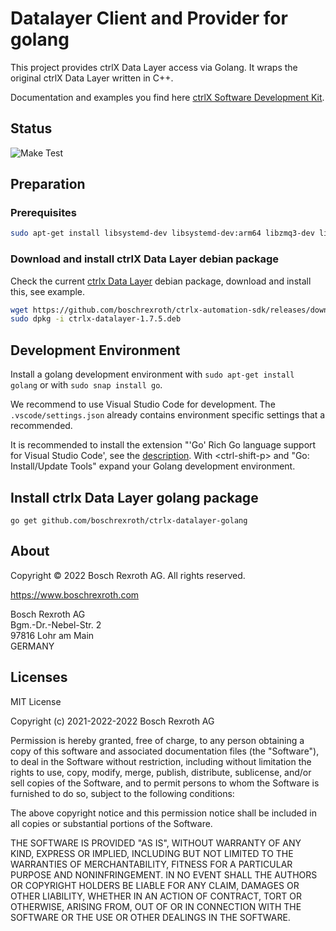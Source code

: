 # Datalayer Client and Provider for golang

This project provides ctrlX Data Layer access via Golang.
It wraps the original ctrlX Data Layer written in C++.

Documentation and examples you find here [ctrlX Software Development Kit](https://boschrexroth.github.io/ctrlx-automation-sdk/).

## Status

![Make Test](https://github.com/boschrexroth/ctrlx-datalayer-golang/actions/workflows/main.yml/badge.svg)

## Preparation

### Prerequisites

```bash
sudo apt-get install libsystemd-dev libsystemd-dev:arm64 libzmq3-dev libzmq3-dev:arm64
```

### Download and install ctrlX Data Layer debian package

Check the current [ctrlx Data Layer](https://github.com/boschrexroth/ctrlx-automation-sdk/releases) debian package, download and install this, see example.

```bash
wget https://github.com/boschrexroth/ctrlx-automation-sdk/releases/download/1.12.1/ctrlx-datalayer-1.7.5.deb
sudo dpkg -i ctrlx-datalayer-1.7.5.deb
```

## Development Environment

Install a golang development environment with `sudo apt-get install golang` or with `sudo snap install go`.

We recommend to use Visual Studio Code for development. The `.vscode/settings.json` already contains environment specific settings that a recommended.

It is recommended to install the extension "'Go' Rich Go language support for Visual Studio Code', see the [description](https://marketplace.visualstudio.com/items?itemName=golang.Go). With \<ctrl-shift-p\> and "Go: Install/Update Tools" expand your Golang development environment.

## Install ctrlx Data Layer golang package

`go get github.com/boschrexroth/ctrlx-datalayer-golang`

## About

Copyright © 2022 Bosch Rexroth AG. All rights reserved.

<https://www.boschrexroth.com>

Bosch Rexroth AG  
Bgm.-Dr.-Nebel-Str. 2  
97816 Lohr am Main  
GERMANY

## Licenses

MIT License

Copyright (c) 2021-2022-2022 Bosch Rexroth AG

Permission is hereby granted, free of charge, to any person obtaining a copy
of this software and associated documentation files (the "Software"), to deal
in the Software without restriction, including without limitation the rights
to use, copy, modify, merge, publish, distribute, sublicense, and/or sell
copies of the Software, and to permit persons to whom the Software is
furnished to do so, subject to the following conditions:

The above copyright notice and this permission notice shall be included in all
copies or substantial portions of the Software.

THE SOFTWARE IS PROVIDED "AS IS", WITHOUT WARRANTY OF ANY KIND, EXPRESS OR
IMPLIED, INCLUDING BUT NOT LIMITED TO THE WARRANTIES OF MERCHANTABILITY,
FITNESS FOR A PARTICULAR PURPOSE AND NONINFRINGEMENT. IN NO EVENT SHALL THE
AUTHORS OR COPYRIGHT HOLDERS BE LIABLE FOR ANY CLAIM, DAMAGES OR OTHER
LIABILITY, WHETHER IN AN ACTION OF CONTRACT, TORT OR OTHERWISE, ARISING FROM,
OUT OF OR IN CONNECTION WITH THE SOFTWARE OR THE USE OR OTHER DEALINGS IN THE
SOFTWARE.
